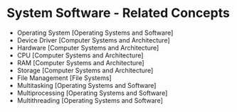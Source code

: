 # System Software - Related Concepts

- Operating System [Operating Systems and Software]
- Device Driver [Computer Systems and Architecture]
- Hardware [Computer Systems and Architecture]
- CPU [Computer Systems and Architecture]
- RAM [Computer Systems and Architecture]
- Storage [Computer Systems and Architecture]
- File Management [File Systems]
- Multitasking [Operating Systems and Software]
- Multiprocessing [Operating Systems and Software]
- Multithreading [Operating Systems and Software]
